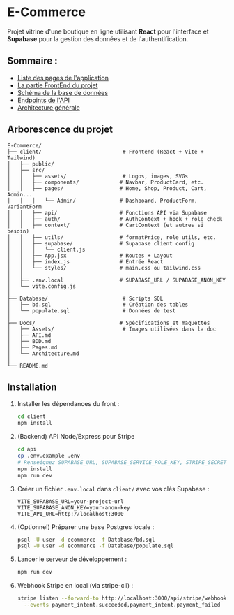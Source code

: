 # E-Commerce
Projet vitrine d'une boutique en ligne utilisant **React** pour l'interface et **Supabase** pour la gestion des données et de l'authentification.

## Sommaire :
- [Liste des pages de l'application](./Docs/Pages.md)
- [La partie FrontEnd du projet](./client/README.md)
- [Schéma de la base de données](./Docs/BDD.md)
- [Endpoints de l'API](./Docs/API.md)
- [Architecture générale](./Docs/Architecture.md)

## Arborescence du projet

```plaintext
E-Commerce/
├── client/                          # Frontend (React + Vite + Tailwind)
│   ├── public/
│   ├── src/
│   │   ├── assets/                  # Logos, images, SVGs
│   │   ├── components/             # Navbar, ProductCard, etc.
│   │   ├── pages/                  # Home, Shop, Product, Cart, Admin...
│   │   │   └── Admin/              # Dashboard, ProductForm, VariantForm
│   │   ├── api/                    # Fonctions API via Supabase
│   │   ├── auth/                   # AuthContext + hook + role check
│   │   ├── context/                # CartContext (et autres si besoin)
│   │   ├── utils/                  # formatPrice, role utils, etc.
│   │   ├── supabase/               # Supabase client config
│   │   │   └── client.js
│   │   ├── App.jsx                 # Routes + Layout
│   │   ├── index.js                # Entrée React
│   │   └── styles/                 # main.css ou tailwind.css
│   │
│   ├── .env.local                  # SUPABASE_URL / SUPABASE_ANON_KEY
│   └── vite.config.js
│
├── Database/                        # Scripts SQL
│   ├── bd.sql                       # Création des tables
│   └── populate.sql                 # Données de test
│
├── Docs/                           # Spécifications et maquettes
│   ├── Assets/                      # Images utilisées dans la doc
│   ├── API.md
│   ├── BDD.md
│   ├── Pages.md
│   └── Architecture.md
│
└── README.md

```

## Installation

1. Installer les dépendances du front :

   ```bash
   cd client
   npm install
   ```

2. (Backend) API Node/Express pour Stripe

   ```bash
   cd api
   cp .env.example .env
   # Renseignez SUPABASE_URL, SUPABASE_SERVICE_ROLE_KEY, STRIPE_SECRET_KEY, STRIPE_WEBHOOK_SECRET, CLIENT_ORIGIN
   npm install
   npm run dev
   ```

3. Créer un fichier `.env.local` dans `client/` avec vos clés Supabase :

   ```env
   VITE_SUPABASE_URL=your-project-url
   VITE_SUPABASE_ANON_KEY=your-anon-key
   VITE_API_URL=http://localhost:3000
   ```

4. (Optionnel) Préparer une base Postgres locale :

   ```bash
   psql -U user -d ecommerce -f Database/bd.sql
   psql -U user -d ecommerce -f Database/populate.sql
   ```

5. Lancer le serveur de développement :

   ```bash
   npm run dev
   ```

6. Webhook Stripe en local (via stripe-cli) :

   ```bash
   stripe listen --forward-to http://localhost:3000/api/stripe/webhook \
     --events payment_intent.succeeded,payment_intent.payment_failed
   ```




